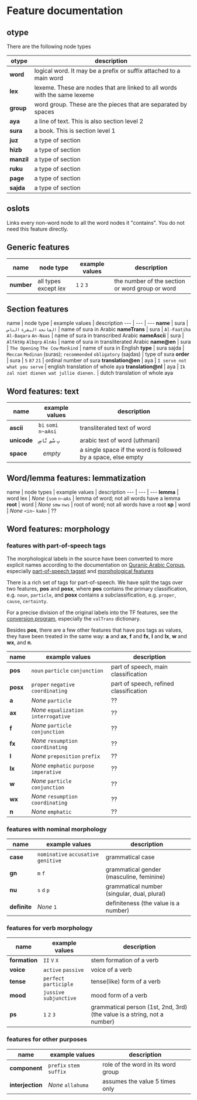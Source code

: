 # Feature documentation

## otype

There are the following node types

otype | description
--- | ---
**word** | logical word. It may be a prefix or suffix attached to a main word
**lex** | lexeme. These are nodes that are linked to all words with the same lexeme
**group** | word group. These are the pieces that are separated by spaces
**aya** | a line of text. This is also section level 2
**sura** | a book. This is section level 1
**juz** | a type of section
**hizb** | a type of section
**manzil** | a type of section
**ruku** | a type of section
**page** | a type of section
**sajda** | a type of section

## oslots

Links every non-word node to all the word nodes it "contains".
You do not need this feature directly.

## Generic features

name | node type | example values | description
--- | --- | --- | ---
**number** | all types except *lex*  | `1` `2` `3` | the number of the section or word group or word

## Section features

name | node type | example values | description
--- | --- | ---
**name** | sura | `الفاتحة` `البقرة` `الناس` | name of sura in Arabic
**nameTrans** | sura | `Al-Faatiha` `Al-Baqara` `An-Naas` | name of sura in transcribed Arabic
**nameAscii** | sura | `AlfAtHp` `Albqrp` `AlnAs` | name of sura in transliterated Arabic
**name@en** | sura | `The Opening` `The Cow` `Mankind` | name of sura in English
**type** | sura  sajda | `Meccan` `Medinan` (suras); `recommended` `obligatory` (sajdas) | type of sura
**order** | sura | `5` `87` `21` | ordinal number of sura
**translation@en** | aya | `I serve not what you serve` | english translation of whole aya
**translation@nl** | aya | `Ik zal niet dienen wat jullie dienen.` | dutch translation of whole aya

## Word features: text

name | example values | description
--- | --- | ---
**ascii** | `bi` `somi` `n~aAsi` | transliterated text of word
**unicode** | `بِ` `سْمِ` `نَّاسِ` | arabic text of word (uthmani)
**space** | ` ` *empty*  | a single space if the word is followed by a space, else empty

## Word/lemma features: lemmatization

name | node types | example values | description
--- | --- | ---
**lemma** | word lex | *None* `{som` `n~aAs` | lemma of word; not all words have a lemma
**root** | word | *None* `smw` `nws` | root of word; not all words have a root
**sp** | word | *None* `<in~` `kaAn` | ??

## Word features: morphology

### features with part-of-speech tags

The morphological labels in the source have been converted to more
explicit names according to the documentation on 
[Quranic Arabic Corpus](http://corpus.quran.com/releasenotes.jsp),
especially
[part-of-speech tagset](http://corpus.quran.com/documentation/tagset.jsp)
and
[morphological features](http://corpus.quran.com/documentation/morphologicalfeatures.jsp)

There is a rich set of tags for part-of-speech. 
We have split the tags over two features, **pos** and **posx**, where
**pos** contains the primary classification, e.g. `noun`, `particle`, and
**posx** contains a subclassification, e.g. `proper`, `cause`, `certainty`.

For a precise division of the original labels into the TF features,
see the
[conversion program](https://github.com/q-ran/quran/blob/master/programs/tfFromMorph.py),
especially the `valTrans` dictionary.

Besides **pos**, there are a few other features that have pos tags as values,
they have been treated in the same way: **a** and **ax**, **f** and **fx**,
**l** and **lx**, **w** and **wx**, and **n**.

name | example values | description
--- | --- | ---
**pos** | `noun` `particle` `conjunction` | part of speech, main classification
**posx** | `proper` `negative` `coordinating` | part of speech, refined classification
**a** | *None* `particle` | ??
**ax** | *None* `equalization` `interrogative` | ??
**f** | *None* `particle` `conjunction` | ??
**fx** | *None* `resumption` `coordinating` | ??
**l** | *None* `preposition` `prefix` | ??
**lx** | *None* `emphatic` `purpose` `imperative` | ??
**w** | *None* `particle` `conjunction` | ??
**wx** | *None* `resumption` `coordinating` | ??
**n** | *None* `emphatic` | ??

### features with nominal morphology

name | example values | description
--- | --- | ---
**case** | `nominative` `accusative` `genitive` | grammatical case
**gn** | `m` `f` | grammatical gender (masculine, feminine)
**nu** | `s` `d` `p` | grammatical number (singular, dual, plural)
**definite** | *None* `1` | definiteness (the value is a number) 

### features for verb morphology

name | example values | description
--- | --- | ---
**formation** | `II` `V` `X` | stem formation of a verb
**voice** | `active` `passive` | voice of a verb
**tense** | `perfect` `participle` | tense(like) form of a verb
**mood** | `jussive` `subjunctive` | mood form of a verb
**ps** | `1` `2` `3` | grammatical person (1st, 2nd, 3rd) (the value is a string, not a number)

### features for other purposes

name | example values | description
--- | --- | ---
**component** | `prefix` `stem` `suffix` | role of the word in its word group
**interjection** | *None* `allahuma` | assumes the value 5 times only 
